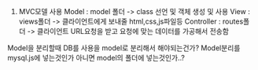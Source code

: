1. MVC모델 사용
Model : model 폴더 
 -> class 선언 및 객체 생성 및 사용
View : views폴더
 -> 클라이언트에게 보내줄 html,css,js파일등
Controller : routes폴더
 -> 클라이언트 URL요청을 받고 요청에 맞는 데이터를 가공해서 전송함

 Model을 분리할때 DB를 사용을 model로 분리해서 해야되는건가?
 Model분리를 mysql.js에 넣는것인가 아니면 model의 폴더에 넣는것인가..?
